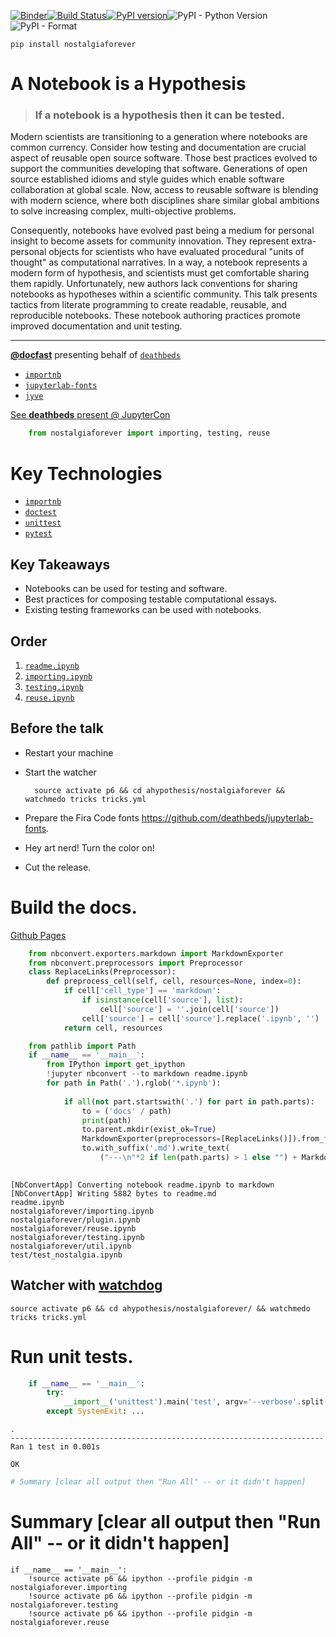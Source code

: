 
[![Binder](https://mybinder.org/badge.svg)](https://mybinder.org/v2/gh/deathbeds/nostalgiaforever/master?urlpath=lab/tree/readme.ipynb)[![Build Status](https://travis-ci.org/deathbeds/nostalgiaforever.svg?branch=master)](https://travis-ci.org/deathbeds/nostalgiaforever)[![PyPI version](https://badge.fury.io/py/nostalgiaforever.svg)](https://badge.fury.io/py/nostalgiaforever)![PyPI - Python Version](https://img.shields.io/pypi/pyversions/nostalgiaforever.svg)![PyPI - Format](https://img.shields.io/pypi/format/nostalgiaforever.svg)

    pip install nostalgiaforever

# A Notebook is a Hypothesis

> ### If a notebook is a hypothesis then it can be tested.

Modern scientists are transitioning to a generation where notebooks are common currency. Consider how testing and documentation are crucial aspect of reusable open source software. Those best practices evolved to support the communities developing that software. Generations of open source established idioms and style guides which enable software collaboration at global scale. Now, access to reusable software is blending with modern science, where both disciplines share similar global ambitions to solve increasing complex, multi-objective problems.

Consequently, notebooks have evolved past being a medium for personal insight to become assets for community innovation. They represent extra-personal objects for scientists who have evaluated procedural "units of thought" as computational narratives. In a way, a notebook represents a modern form of hypothesis, and scientists must get comfortable sharing them rapidly. Unfortunately, new authors lack conventions for sharing notebooks as hypotheses within a scientific community. This talk presents tactics from literate programming to create readable, reusable, and reproducible notebooks. These notebook authoring practices promote improved documentation and unit testing.

---

[__@docfast__](https://twitter.com/DocFast) presenting behalf of [`deathbeds`](https://github.com/deathbeds/)


* [`importnb`](https://github.com/deathbeds/importnb)
* [`jupyterlab-fonts`](https://github.com/deathbeds/jupyterlab-fonts)
* [`jyve`](https://deathbeds.github.io/jyve/lab/)

[See __deathbeds__ present @ JupyterCon](https://conferences.oreilly.com/jupyter/jup-ny/public/schedule/detail/68439)


```python
    from nostalgiaforever import importing, testing, reuse
```

# Key Technologies

* [`importnb`](https://github.com/deathbeds/importnb)
* [`doctest`](https://docs.python.org/3/library/doctest.html)
* [`unittest`](https://docs.python.org/3/library/unittest.html)
* [`pytest`](http://doc.pytest.org/)

## Key Takeaways

* Notebooks can be used for testing and software.
* Best practices for composing testable computational essays.
* Existing testing frameworks can be used with notebooks.


## Order

1. [`readme.ipynb`](readme.ipynb)
1. [`importing.ipynb`](nostalgiaforever/importing.ipynb)
2. [`testing.ipynb`](nostalgiaforever/testing.ipynb)
3. [`reuse.ipynb`](nostalgiaforever/reuse.ipynb)

## Before the talk

* Restart your machine
* Start the watcher

        source activate p6 && cd ahypothesis/nostalgiaforever && watchmedo tricks tricks.yml
        
            
* Prepare the Fira Code fonts https://github.com/deathbeds/jupyterlab-fonts.
* Hey art nerd! Turn the color on!
* Cut the release.

# Build the docs.

[Github Pages](https://deathbeds.github.io/nostalgiaforever/)


```python
    from nbconvert.exporters.markdown import MarkdownExporter
    from nbconvert.preprocessors import Preprocessor
    class ReplaceLinks(Preprocessor):
        def preprocess_cell(self, cell, resources=None, index=0):
            if cell['cell_type'] == 'markdown':
                if isinstance(cell['source'], list): 
                    cell['source'] = ''.join(cell['source'])
                cell['source'] = cell['source'].replace('.ipynb', '')
            return cell, resources
```


```python
    from pathlib import Path
    if __name__ == '__main__':
        from IPython import get_ipython
        !jupyter nbconvert --to markdown readme.ipynb
        for path in Path('.').rglob('*.ipynb'):
            
            if all(not part.startswith('.') for part in path.parts):
                to = ('docs' / path)
                print(path)
                to.parent.mkdir(exist_ok=True)
                MarkdownExporter(preprocessors=[ReplaceLinks()]).from_filename(path)[0]
                to.with_suffix('.md').write_text(
                    ("---\n"*2 if len(path.parts) > 1 else "") + MarkdownExporter(preprocess=[ReplaceLinks()]).from_filename(path)[0])
        
```

    [NbConvertApp] Converting notebook readme.ipynb to markdown
    [NbConvertApp] Writing 5882 bytes to readme.md
    readme.ipynb
    nostalgiaforever/importing.ipynb
    nostalgiaforever/plugin.ipynb
    nostalgiaforever/reuse.ipynb
    nostalgiaforever/testing.ipynb
    nostalgiaforever/util.ipynb
    test/test_nostalgia.ipynb


## Watcher with [watchdog](https://github.com/gorakhargosh/watchdog/blob/master/src/watchdog/tricks/__init__.py)

    source activate p6 && cd ahypothesis/nostalgiaforever/ && watchmedo tricks tricks.yml

# Run unit tests.


```python
    if __name__ == '__main__':
        try:
            __import__('unittest').main('test', argv='--verbose'.split())
        except SystemExit: ...
```

    .
    ----------------------------------------------------------------------
    Ran 1 test in 0.001s
    
    OK



```python
# Summary [clear all output then "Run All" -- or it didn't happen]
```


# Summary [clear all output then "Run All" -- or it didn't happen]


    if __name__ == '__main__':
        !source activate p6 && ipython --profile pidgin -m nostalgiaforever.importing
        !source activate p6 && ipython --profile pidgin -m nostalgiaforever.testing
        !source activate p6 && ipython --profile pidgin -m nostalgiaforever.reuse
